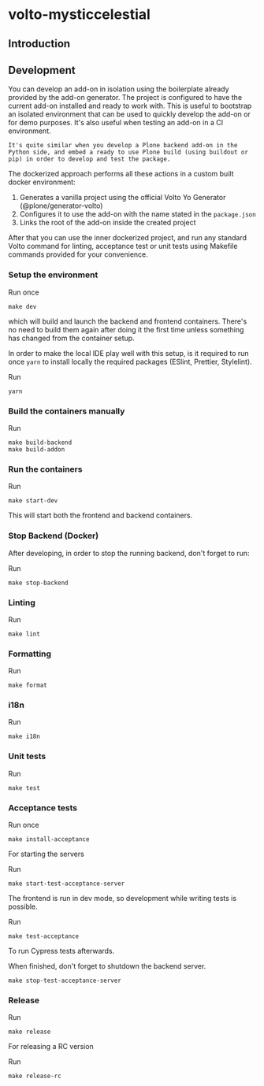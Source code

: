 # volto-mysticcelestial

## Introduction

## Development

You can develop an add-on in isolation using the boilerplate already provided by the add-on generator.
The project is configured to have the current add-on installed and ready to work with.
This is useful to bootstrap an isolated environment that can be used to quickly develop the add-on or for demo purposes.
It's also useful when testing an add-on in a CI environment.

```{note}
It's quite similar when you develop a Plone backend add-on in the Python side, and embed a ready to use Plone build (using buildout or pip) in order to develop and test the package.
```

The dockerized approach performs all these actions in a custom built docker environment:

1. Generates a vanilla project using the official Volto Yo Generator (@plone/generator-volto)
2. Configures it to use the add-on with the name stated in the `package.json`
3. Links the root of the add-on inside the created project

After that you can use the inner dockerized project, and run any standard Volto command for linting, acceptance test or unit tests using Makefile commands provided for your convenience.

### Setup the environment

Run once

```shell
make dev
```

which will build and launch the backend and frontend containers.
There's no need to build them again after doing it the first time unless something has changed from the container setup.

In order to make the local IDE play well with this setup, is it required to run once `yarn` to install locally the required packages (ESlint, Prettier, Stylelint).

Run

```shell
yarn
```

### Build the containers manually

Run

```shell
make build-backend
make build-addon
```

### Run the containers

Run

```shell
make start-dev
```

This will start both the frontend and backend containers.

### Stop Backend (Docker)

After developing, in order to stop the running backend, don't forget to run:

Run

```shell
make stop-backend
```

### Linting

Run

```shell
make lint
```

### Formatting

Run

```shell
make format
```

### i18n

Run

```shell
make i18n
```

### Unit tests

Run

```shell
make test
```

### Acceptance tests

Run once

```shell
make install-acceptance
```

For starting the servers

Run

```shell
make start-test-acceptance-server
```

The frontend is run in dev mode, so development while writing tests is possible.

Run

```shell
make test-acceptance
```

To run Cypress tests afterwards.

When finished, don't forget to shutdown the backend server.

```shell
make stop-test-acceptance-server
```

### Release

Run

```shell
make release
```

For releasing a RC version

Run

```shell
make release-rc
```
